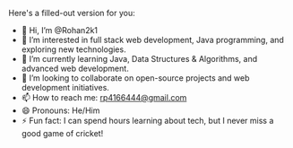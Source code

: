 Here's a filled-out version for you:

- 👋 Hi, I’m @Rohan2k1
- 👀 I’m interested in full stack web development, Java programming, and exploring new technologies.
- 🌱 I’m currently learning Java, Data Structures & Algorithms, and advanced web development.
- 💞️ I’m looking to collaborate on open-source projects and web development initiatives.
- 📫 How to reach me: rp4166444@gmail.com
- 😄 Pronouns: He/Him
- ⚡ Fun fact: I can spend hours learning about tech, but I never miss a good game of cricket!
<!---
Rohan2k1/Rohan2k1 is a ✨ special ✨ repository because its `README.md` (this file) appears on your GitHub profile.
You can click the Preview link to take a look at your changes.
--->
